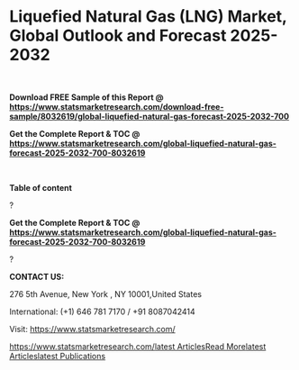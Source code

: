 <h1>Liquefied Natural Gas (LNG) Market, Global Outlook and Forecast 2025-2032</h1><br/><p><strong>Download FREE Sample of this Report @ <a href="https://www.statsmarketresearch.com/download-free-sample/8032619/global-liquefied-natural-gas-forecast-2025-2032-700">https://www.statsmarketresearch.com/download-free-sample/8032619/global-liquefied-natural-gas-forecast-2025-2032-700</a></strong></p>
 
 
 
 <div><b>Get the Complete Report & TOC @ <a href="https://www.statsmarketresearch.com/global-liquefied-natural-gas-forecast-2025-2032-700-8032619">https://www.statsmarketresearch.com/global-liquefied-natural-gas-forecast-2025-2032-700-8032619</a></b></div>
 
 
 
 <p><br />
 
 <b>Table of content</b></p>
 
 
 
 <p>? </p>
 
 
 
 <div><b>Get the Complete Report & TOC @ <a href="https://www.statsmarketresearch.com/global-liquefied-natural-gas-forecast-2025-2032-700-8032619">https://www.statsmarketresearch.com/global-liquefied-natural-gas-forecast-2025-2032-700-8032619</a></b></div>
 
 
 
 <p>? </p>
 
 
 
 <p><b>CONTACT US:</b><br />
 
 276 5th Avenue, New York , NY 10001,United States<br />
 
 International: (+1) 646 781 7170 / +91 8087042414<br />
 
 Visit: <a href="https://www.statsmarketresearch.com/">https://www.statsmarketresearch.com/</a><br />
 
 <a href="https://gyeongbokgung.com">https://www.statsmarketresearch.com/</a><a href="https://hallyeomaritime.com">latest Articles</a><a href="https://jingwansa.com">Read More</a><a href="https://nguoiviet.jp/">latest Articles</a><a href="https://www.intelmarketresearch.com/">latest Publications</a></p>
